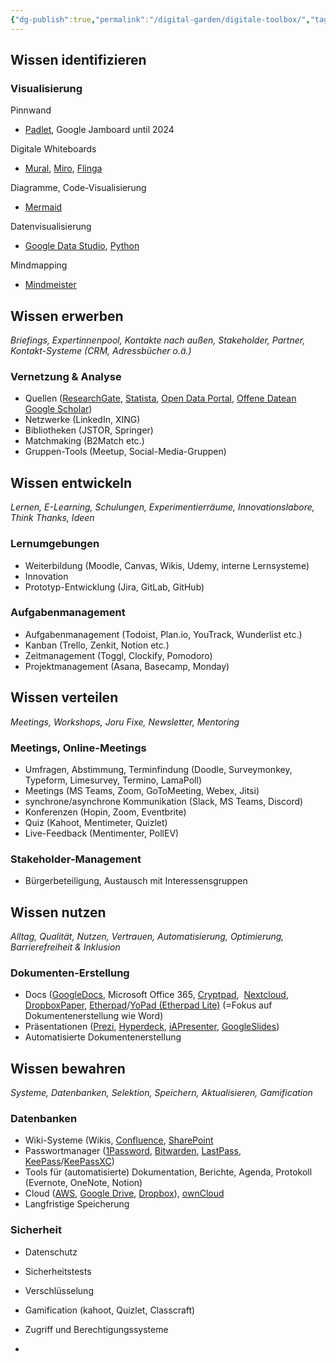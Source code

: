 ```yaml
---
{"dg-publish":true,"permalink":"/digital-garden/digitale-toolbox/","tags":["gardenEntry"]}
---
```




## Wissen identifizieren

### Visualisierung

Pinnwand
- [Padlet](https://padlet.com/), Google Jamboard until 2024

Digitale Whiteboards
- [Mural](https://www.mural.co/), [Miro](https://miro.com/), [Flinga](https://flinga.fi/)

Diagramme, Code-Visualisierung
- [Mermaid](https://mermaid.js.org/)

Datenvisualisierung 
- [Google Data Studio](https://lookerstudio.google.com/overview), [Python](https://www.python.org/)

Mindmapping 
- [Mindmeister](https://www.mindmeister.com/de)

## Wissen erwerben

_Briefings, Expertinnenpool, Kontakte nach außen, Stakeholder, Partner, Kontakt-Systeme (CRM, Adressbücher o.ä.)_

### Vernetzung & Analyse

- Quellen ([ResearchGate](https://www.researchgate.net/), [Statista](https://statista.com/), [Open Data Portal](https://www.opendataportal.at/), [Offene Datean](https://www.data.gv.at/) [Google Scholar](https://scholar.google.com/))
- Netzwerke (LinkedIn, XING)
- Bibliotheken (JSTOR, Springer)
- Matchmaking (B2Match etc.)
- Gruppen-Tools (Meetup, Social-Media-Gruppen)

## Wissen entwickeln

_Lernen, E-Learning, Schulungen, Experimentierräume, Innovationslabore, Think Thanks, Ideen_

### Lernumgebungen

-  Weiterbildung (Moodle, Canvas, Wikis, Udemy, interne Lernsysteme)
-  Innovation
-  Prototyp-Entwicklung (Jira, GitLab, GitHub)

### Aufgabenmanagement

-  Aufgabenmanagement (Todoist, Plan.io, YouTrack, Wunderlist etc.)
-  Kanban (Trello, Zenkit, Notion etc.)
-  Zeitmanagement (Toggl, Clockify, Pomodoro)
-  Projektmanagement (Asana, Basecamp, Monday)

## Wissen verteilen

_Meetings, Workshops, Joru Fixe, Newsletter, Mentoring_

###   

### Meetings, Online-Meetings

-  Umfragen, Abstimmung, Terminfindung (Doodle, Surveymonkey, Typeform, Limesurvey, Termino, LamaPoll)
-  Meetings (MS Teams, Zoom, GoToMeeting, Webex, Jitsi)
-  synchrone/asynchrone Kommunikation (Slack, MS Teams, Discord)
-  Konferenzen (Hopin, Zoom, Eventbrite)
-  Quiz (Kahoot, Mentimeter, Quizlet)
-  Live-Feedback (Mentimenter, PollEV)

### Stakeholder-Management

-  Bürgerbeteiligung, Austausch mit Interessensgruppen

## Wissen nutzen

_Alltag, Qualität, Nutzen, Vertrauen, Automatisierung, Optimierung, Barrierefreiheit & Inklusion_

###   

### Dokumenten-Erstellung

-  Docs ([GoogleDocs](https://docs.google.com/), Microsoft Office 365, [Cryptpad](https://cryptpad.fr/),  [Nextcloud](https://nextcloud.com/de/), [DropboxPaper](https://www.dropbox.com/paper/home), [Etherpad](https://etherpad.org/)/[YoPad (Etherpad Lite)](https://yopad.eu/) (=Fokus auf Dokumentenerstellung wie Word)
-  Präsentationen ([Prezi](https://prezi.com/de/), [Hyperdeck](https://hyperdeck.io/), [iAPresenter](https://ia.net/presenter), [GoogleSlides](https://docs.google.com/presentatio))
-  Automatisierte Dokumentenerstellung

## Wissen bewahren

_Systeme, Datenbanken, Selektion, Speichern, Aktualisieren, Gamification_

###   

### Datenbanken

-  Wiki-Systeme (Wikis, [Confluence](https://www.atlassian.com/de/software/confluence), [SharePoint](https://www.microsoft.com/de-at/microsoft-365/sharepoint/collaboration)
-  Passwortmanager ([1Password](https://1password.com/), [Bitwarden](https://bitwarden.com/), [LastPass](https://www.lastpass.com/), [KeePass](https://keepass.info/)/[KeePassXC](https://keepassxc.org/))
-  Tools für (automatisierte) Dokumentation, Berichte, Agenda, Protokoll (Evernote, OneNote, Notion)
-  Cloud ([AWS](https://aws.amazon.com/), [Google Drive](https://drive.google.com/), [Dropbox](https://www.dropbox.com/home)), [ownCloud](https://owncloud.com/de/)
-  Langfristige Speicherung

### Sicherheit

-  Datenschutz
-  Sicherheitstests
-  Verschlüsselung
-  Gamification (kahoot, Quizlet, Classcraft)
-  Zugriff und Berechtigungssysteme


- 